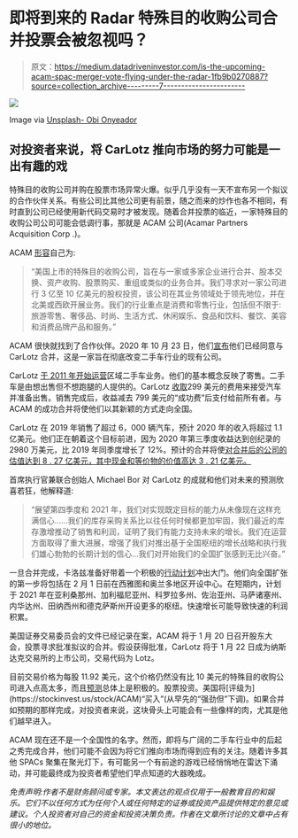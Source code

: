 # 即将到来的 Radar 特殊目的收购公司合并投票会被忽视吗？

> 原文：<https://medium.datadriveninvestor.com/is-the-upcoming-acam-spac-merger-vote-flying-under-the-radar-1fb9b0270887?source=collection_archive---------7----------------------->

![](img/2e2949ccf7ea0a65369fd7ad6e4d715e.png)

Image via [Unsplash- Obi Onyeador](https://images.unsplash.com/photo-1565043666747-69f6646db940?ixid=MXwxMjA3fDB8MHxwaG90by1wYWdlfHx8fGVufDB8fHw%3D&ixlib=rb-1.2.1&auto=format&fit=crop&w=967&q=80)

## 对投资者来说，将 CarLotz 推向市场的努力可能是一出有趣的戏

特殊目的收购公司并购在股票市场异常火爆。似乎几乎没有一天不宣布另一个拟议的合作伙伴关系。有些公司比其他公司更有前景，随之而来的炒作也各不相同，有时直到公司已经使用新代码交易时才被发现。随着合并投票的临近，一家特殊目的收购公司公司可能会低调行事，那就是 ACAM 公司(Acamar Partners Acquisition Corp .)。

ACAM [形容](https://www.acamarpartners.com/)自己为:

> “美国上市的特殊目的收购公司，旨在与一家或多家企业进行合并、股本交换、资产收购、股票购买、重组或类似的业务合并。我们寻求对一家公司进行 3 亿至 10 亿美元的股权投资，该公司在其业务领域处于领先地位，并在北美或西欧开展业务。我们的行业重点是消费和零售行业，包括但不限于:旅游零售、奢侈品、时尚、生活方式、休闲娱乐、食品和饮料、餐饮、美容和消费品牌产品和服务。”

ACAM 很快就找到了合作伙伴。2020 年 10 月 23 日，他们[宣布](https://stockmarketmba.com/pendingspacmergers.php)他们已经同意与 CarLotz 合并，这是一家旨在彻底改变二手车行业的现有公司。

CarLotz [于 2011 年开始运营](https://richmond.com/business/carlotz/article_4b8edcc7-31e6-541a-911d-2f11043fdc1a.html#:~:text=History%3A%20CarLotz%20opened%20its%20first,in%20the%20Hampton%20Roads%20area.)区域二手车业务。他们的基本概念反映了寄售。二手车是由想出售但不想跑腿的人提供的。CarLotz [收取](https://richmondbizsense.com/2020/10/23/carlotz-to-fuel-nationwide-expansion-with-nasdaq-listing-and-300m-capital-raise/#djPop)299 美元的费用来接受汽车并准备出售。销售完成后，收益减去 799 美元的“成功费”后支付给前所有者。与 ACAM 的成功合并将使他们以其新颖的方式走向全国。

CarLotz 在 2019 年销售了超过 6，000 辆汽车，预计 2020 年的收入将超过 1.1 亿美元。他们正在朝着这个目标前进，因为 2020 年第三季度收益达到创纪录的 2980 万美元，比 2019 年同季度增长了 12%。预计的合并将使[对合并后的公司的估值达到 8 . 27 亿美元，其中现金和等价物的价值高达 3 . 21 亿美元。](https://investorplace.com/2021/01/acam-stock-why-acamar-shares-are-moving-ahead-of-carlotz-spac-merger-today/)

首席执行官兼联合创始人 Michael Bor 对 CarLotz 的成就和他们对未来的预测欣喜若狂，他解释道:

> “展望第四季度和 2021 年，我们对实现既定目标的能力从未像现在这样充满信心……我们的库存采购关系比以往任何时候都更加牢固，我们最近的库存激增推动了销售和利润，证明了我们有能力支持未来的增长。我们在运营方面取得了重大进展，增强了我们对推出基于全国枢纽的增长战略和执行我们雄心勃勃的长期计划的信心…我们对开始我们的全国扩张感到无比兴奋。”

一旦合并完成，卡洛兹准备好带着一个积极的[行动计划](https://www.businesswire.com/news/home/20210111005341/en/CarLotz-to-Launch-Nationwide-Hub-Network-Bringing-a-Better-Used-Vehicle-Buying-and-Selling-Experience-to-More-of-North-America)冲出大门。他们向全国扩张的第一步将包括在 2 月 1 日前在西雅图和奥兰多地区开设中心。在短期内，计划于 2021 年在亚利桑那州、加利福尼亚州、科罗拉多州、佐治亚州、马萨诸塞州、内华达州、田纳西州和德克萨斯州开设更多的枢纽。快速增长可能导致快速的利润积累。

美国证券交易委员会的文件已经记录在案，ACAM 将于 1 月 20 日召开股东大会，投票寻求批准拟议的合并。假设获得批准，CarLotz 将于 1 月 22 日成为纳斯达克交易所的上市公司，交易代码为 Lotz。

目前交易价格为每股 11.92 美元，这个价格仍然没有比 10 美元的特殊目的收购公司进入点高太多，而且[预测](https://gov.capital/stock/acam-stock/#:~:text=As%20of%202021%20January%2007,(or%20since%20its%20inception).&text=Future%20price%20of%20the%20stock,according%20to%20our%20prediction%20system.)总体上是积极的。股票投资。美国将[评级为](https://stockinvest.us/stock/ACAM)“买入”(从早先的“强劲但”下调)。如果合并如预期的那样完成，对投资者来说，这块骨头上可能会有一些像样的肉，尤其是他们越早进入。

ACAM 现在还不是一个全国性的名字。然而，即将与广阔的二手车行业中的后起之秀完成合并，他们可能不会因为将它们推向市场而得到应有的关注。随着许多其他 SPACs 聚集在聚光灯下，有可能另一个有前途的游戏已经悄悄地在雷达下涌动，并可能最终成为投资者希望他们早点知道的大器晚成。

*免责声明:作者不是财务顾问或专家。本文表达的观点仅用于一般教育目的和娱乐。它们不以任何方式为任何个人或任何特定的证券或投资产品提供特定的意见或建议。个人投资者对自己的资金和投资决策负责。作者在文章所讨论的文章中占有很小的地位。*